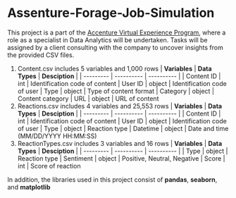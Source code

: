 # Assenture-Forage-Job-Simulation

This project is a part of the [Accenture Virtual Experience Program](https://www.accenture.com/gb-en/careers/local/virtual-experience-program), where a role as a specialist in Data Analytics will be undertaken. Tasks will be assigned by a client consulting with the company to uncover insights from the provided CSV files.

1) Content.csv includes 5 variables and 1,000 rows
   | **Variables** | **Data Types** | **Desciption** |
   | --------- | ---------- | ---------- |
   | Content ID | int | Identification code of content
   | User ID | object | Identification code of user
   | Type | object | Type of content format
   | Category | object | Content category
   | URL | object | URL of content
2) Reactions.csv includes 4 variables and 25,553 rows
   | **Variables** | **Data Types** | **Desciption** |
   | --------- | ---------- | ---------- |
   | Content ID | int | Identification code of content
   | User ID | object | Identification code of user
   | Type | object | Reaction type
   | Datetime | object | Date and time (MM/DD/YYYY HH:MM:SS)
3) ReactionTypes.csv includes 3 variables and 16 rows
    | **Variables** | **Data Types** | **Desciption** |
   | --------- | ---------- | ---------- |
   | Type | object | Reaction type
   | Sentiment | object | Positive, Neutral, Negative
   | Score | int | Score of reaction

In addition, the libraries used in this project consist of **pandas**, **seaborn**, and **matplotlib**
   

